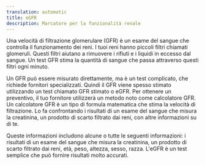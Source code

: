 ```yaml
---
translation: automatic
title: eGFR
description: Marcatore per la funzionalità renale
---
```


Una velocità di filtrazione glomerulare (GFR) è un esame del sangue che controlla il funzionamento dei reni. I tuoi reni hanno piccoli filtri chiamati glomeruli. Questi filtri aiutano a rimuovere i rifiuti e i liquidi in eccesso dal sangue. Un test GFR stima la quantità di sangue che passa attraverso questi filtri ogni minuto.

Un GFR può essere misurato direttamente, ma è un test complicato, che richiede fornitori specializzati. Quindi il GFR viene spesso stimato utilizzando un test chiamato GFR stimato o eGFR. Per ottenere un preventivo, il tuo fornitore utilizzerà un metodo noto come calcolatore GFR. Un calcolatore GFR è un tipo di formula matematica che stima la velocità di filtrazione. Lo fa confrontando i risultati di un esame del sangue che misura la creatinina, un prodotto di scarto filtrato dai reni, con altre informazioni su di te.

Queste informazioni includono alcune o tutte le seguenti informazioni: i risultati di un esame del sangue che misura la creatinina, un prodotto di scarto filtrato dai reni, età, peso, altezza, sesso, razza. L'eGFR è un test semplice che può fornire risultati molto accurati.
